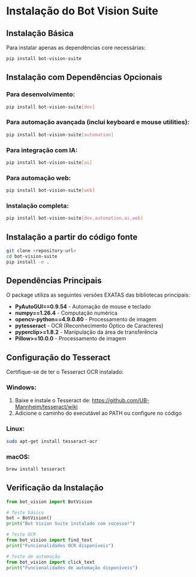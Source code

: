 # Instalação do Bot Vision Suite

## Instalação Básica

Para instalar apenas as dependências core necessárias:

```bash
pip install bot-vision-suite
```

## Instalação com Dependências Opcionais

### Para desenvolvimento:
```bash
pip install bot-vision-suite[dev]
```

### Para automação avançada (inclui keyboard e mouse utilities):
```bash
pip install bot-vision-suite[automation]
```

### Para integração com IA:
```bash
pip install bot-vision-suite[ai]
```

### Para automação web:
```bash
pip install bot-vision-suite[web]
```

### Instalação completa:
```bash
pip install bot-vision-suite[dev,automation,ai,web]
```

## Instalação a partir do código fonte

```bash
git clone <repository-url>
cd bot-vision-suite
pip install -e .
```

## Dependências Principais

O package utiliza as seguintes versões EXATAS das bibliotecas principais:

- **PyAutoGUI==0.9.54** - Automação de mouse e teclado
- **numpy==1.26.4** - Computação numérica
- **opencv-python==4.9.0.80** - Processamento de imagem
- **pytesseract** - OCR (Reconhecimento Óptico de Caracteres)
- **pyperclip>=1.8.2** - Manipulação da área de transferência
- **Pillow>=10.0.0** - Processamento de imagem

## Configuração do Tesseract

Certifique-se de ter o Tesseract OCR instalado:

### Windows:
1. Baixe e instale o Tesseract de: https://github.com/UB-Mannheim/tesseract/wiki
2. Adicione o caminho do executável ao PATH ou configure no código

### Linux:
```bash
sudo apt-get install tesseract-ocr
```

### macOS:
```bash
brew install tesseract
```

## Verificação da Instalação

```python
from bot_vision import BotVision

# Teste básico
bot = BotVision()
print("Bot Vision Suite instalado com sucesso!")

# Teste OCR
from bot_vision import find_text
print("Funcionalidades OCR disponíveis")

# Teste de automação
from bot_vision import click_text
print("Funcionalidades de automação disponíveis")
```
